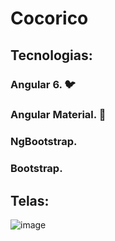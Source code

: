 # Cocorico

## Tecnologias:

### Angular 6. :bird:
### Angular Material. :rat:
### NgBootstrap.
### Bootstrap.

## Telas:
![image](https://user-images.githubusercontent.com/33549496/44005367-7dacea42-9e48-11e8-8709-e2d9319aa70f.png)
